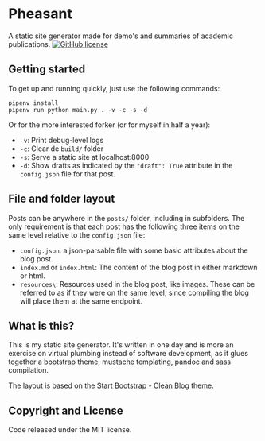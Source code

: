 # Pheasant
A static site generator made for demo's and summaries of academic publications. 
[![GitHub license](https://img.shields.io/badge/license-MIT-blue.svg)](https://raw.githubusercontent.com/BlackrockDigital/startbootstrap-clean-blog/master/LICENSE)

## Getting started 
To get up and running quickly, just use the following commands:

```console
pipenv install 
pipenv run python main.py . -v -c -s -d 
```

Or for the more interested forker (or for myself in half a year):

  - `-v`: Print debug-level logs
  - `-c`: Clear de `build/` folder
  - `-s`: Serve a static site at localhost:8000
  - `-d`: Show drafts as indicated by the `"draft": True` attribute in the `config.json` file for that post.

## File and folder layout
Posts can be anywhere in the `posts/` folder, including in subfolders. The only requirement is that each post has the following three items on the same level relative to the `config.json` file:

  - `config.json`: a json-parsable file with some basic attributes about the blog post.
  - `index.md` or `index.html`: The content of the blog post in either markdown or html.
  - `resources\`: Resources used in the blog post, like images. These can be referred to as if they were on the same level, since compiling the blog will place them at the same endpoint.

## What is this?
This is my static site generator. It's written in one day and is more an exercise on virtual plumbing instead of software development, as it glues together a bootstrap theme, mustache templating, pandoc and sass compilation. 

The layout is based on the [Start Bootstrap - Clean Blog](https://startbootstrap.com/template-overviews/clean-blog/) theme. 

## Copyright and License

Code released under the MIT license.
